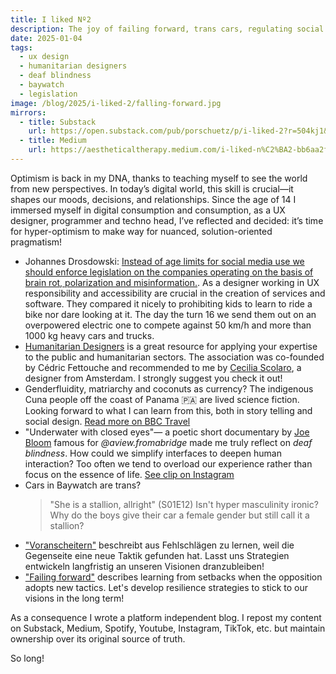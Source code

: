 ```yaml
---
title: I liked Nº2
description: The joy of failing forward, trans cars, regulating social media, coconut currencies, trans cars and more.
date: 2025-01-04
tags:
  - ux design
  - humanitarian designers
  - deaf blindness
  - baywatch
  - legislation
image: /blog/2025/i-liked-2/falling-forward.jpg
mirrors:
  - title: Substack
    url: https://open.substack.com/pub/porschuetz/p/i-liked-2?r=504kj1&utm_campaign=post&utm_medium=web&showWelcomeOnShare=true
  - title: Medium
    url: https://aestheticaltherapy.medium.com/i-liked-n%C2%BA2-bb6aa2ff9293
---
```


Optimism is back in my DNA, thanks to teaching myself to see the world from new perspectives. In today’s digital world, this skill is crucial—it shapes our moods, decisions, and relationships. Since the age of 14 I immersed myself in digital consumption and consumption, as a UX designer, programmer and techno head, I’ve reflected and decided: it’s time for hyper-optimism to make way for nuanced, solution-oriented pragmatism!

- Johannes Drosdowski: [Instead of age limits for social media use we should enforce legislation on the companies operating on the basis of brain rot, polarization and misinformation.](https://taz.de/Verbotskultur-auf-Social-Media/!6052977/). As a designer working in UX responsibility and accessibility are crucial in the creation of services and software. They compared it nicely to prohibiting kids to learn to ride a bike nor dare looking at it. The day the turn 16 we send them out on an overpowered electric one to compete against 50 km/h and more than 1000 kg heavy cars and trucks.
- [Humanitarian Designers](https://www.humanitariandesigners.org/) is a great resource for applying your expertise to the public and humanitarian sectors. The association was co-founded by Cédric Fettouche and recommended to me by [Cecilia Scolaro](https://www.ceciliascolaro.com/), a designer from Amsterdam. I strongly suggest you check it out!
- Genderfluidity, matriarchy and coconuts as currency? The indigenous Cuna people off the coast of Panama 🇵🇦 are lived science fiction. Looking forward to what I can learn from this, both in story telling and social design. [Read more on BBC Travel](https://www.bbc.com/travel/article/20180813-guna-yala-the-islands-where-women-make-the-rules)
- "Underwater with closed eyes"— a poetic short documentary by [Joe Bloom](https://www.joe-bloom.com/films) famous for _@aview.fromabridge_ made me truly reflect on _deaf blindness_. How could we simplify interfaces to deepen human interaction? Too often we tend to overload our experience rather than focus on the essence of life. [See clip on Instagram](https://www.instagram.com/tv/CfV-ZvAoOOM/?igsh=MWpkMDUzOGxqZXEzZQ==)
- Cars in Baywatch are trans?
  > "She is a stallion, allright" (S01E12)
  > Isn't hyper masculinity ironic? Why do the boys give their car a female gender but still call it a stallion?
- ["Voranscheitern"](https://taz.de/Protest-in-der-Krise/!6055538/) beschreibt aus Fehlschlägen zu lernen, weil die Gegenseite eine neue Taktik gefunden hat. Lasst uns Strategien entwickeln langfristig an unseren Visionen dranzubleiben!
- ["Failing forward"](https://taz.de/Protest-in-der-Krise/!6055538/) describes learning from setbacks when the opposition adopts new tactics. Let's develop resilience strategies to stick to our visions in the long term!

As a consequence I wrote a platform independent blog. I repost my content on Substack, Medium, Spotify, Youtube, Instagram, TikTok, etc. but maintain ownership over its original source of truth.

So long!
